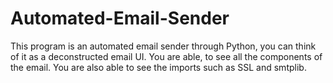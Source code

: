 # Automated-Email-Sender
This program is an automated email sender through Python, you can think of it as a deconstructed email UI. You are able,  to see all the components of the email. You are also able to see the imports such as SSL and smtplib.
